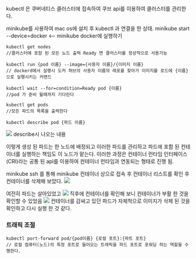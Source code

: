 
kubectl 은 쿠버네티스 클러스터에 접속하여 쿠브 api를 이용하여 클러스터를 관리한다.

minikube를 사용하여 mac os에 설치 후 kubectl 과 연결을 한 상태.
minikube start --device=docker <-- minikube docker에 실행하기 

```
kubectl get nodes
//클러스터에 포함 된 모든 노드 출력 Ready 면 클러스터를 정상적으로 사용가능

kubectl run {pod 이름} --image={사용자 이름}/{이미지 이름}
// dockerd에서 실행시 도커 허브의 사용자 이름의 레포를 찾아가 이미지를 로드에 {이름}으로 실행시키는 커맨드

kubectl wait --for=condition=Ready pod {이름}
//pod 가 준비 될때까지 기다린다 

kubectl get pods 
//모든 파드의 목록을 출력한다

kubectl describe pod {파드 이름}
```
![](https://i.imgur.com/9KWivdG.png)
describe시 나오는 내용 

이렇게 생성 된 파드는 한 노드에 배정되고 이러한 파드를 관리하고 파드에 포함 된 컨테이너를 실행하는 책임도 이 노드가 맡는다.
이러한 과정은 컨테이너 런타임 인터페이스(CRI)라는 공통 된 api를 이용하여 컨테이너 런타임과 연동되는 형태로 진행 됨. 


minikube ssh 를 통해 minikube 컨테이너 상으로 접속 후 컨테이너 리스트를 확인 후 컨테이너를 삭제해 보았다.
![](https://i.imgur.com/UZHYdwx.png)

여전히 파드는 살아있었고
![](https://i.imgur.com/6rOys3W.png)
직후에 컨테이너를 확인해 보니 컨테이너가 부활 한 것을 확인할 수 있었음
![](https://i.imgur.com/vjetcR7.png)
컨테이너를 감싸고 있던 파드가 자체척으로 이미지가 삭제 된 것을 확인하고 다시 실행 한 것 같다.


### 트래픽 조절
```
kubectl port-forward pod/{pod이름} {로컬 포트}:{파트 포트}
// 로컬 컴퓨터(노드)의 특정 포트로 들어오는 트래픽을 파드 포트로 포워딩 하는 역할을 수행한다.
```
